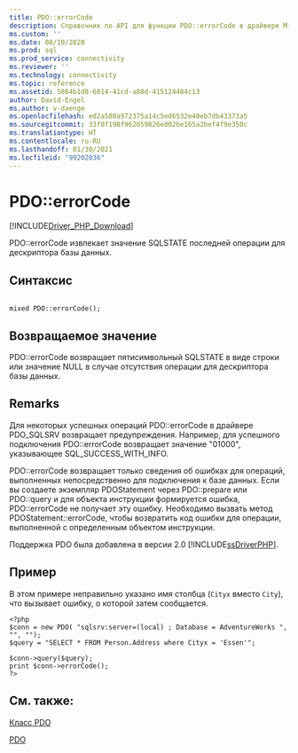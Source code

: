 ```yaml
---
title: PDO::errorCode
description: Справочник по API для функции PDO::errorCode в драйвере Microsoft PDO_SQLSRV для PHP для SQL Server.
ms.custom: ''
ms.date: 08/10/2020
ms.prod: sql
ms.prod_service: connectivity
ms.reviewer: ''
ms.technology: connectivity
ms.topic: reference
ms.assetid: 5864b1d8-6814-41cd-a88d-415124484c13
author: David-Engel
ms.author: v-daenge
ms.openlocfilehash: ed2a580a972375a14c5ed6532e40eb7db43373a5
ms.sourcegitcommit: 33f0f190f962059826e002be165a2bef4f9e350c
ms.translationtype: HT
ms.contentlocale: ru-RU
ms.lasthandoff: 01/30/2021
ms.locfileid: "99202036"
---
```

# <a name="pdoerrorcode"></a>PDO::errorCode
[!INCLUDE[Driver_PHP_Download](../../includes/driver_php_download.md)]

PDO::errorCode извлекает значение SQLSTATE последней операции для дескриптора базы данных.  
  
## <a name="syntax"></a>Синтаксис  
  
```  
  
mixed PDO::errorCode();  
```  
  
## <a name="return-value"></a>Возвращаемое значение  
PDO::errorCode возвращает пятисимвольный SQLSTATE в виде строки или значение NULL в случае отсутствия операции для дескриптора базы данных.  
  
## <a name="remarks"></a>Remarks  
Для некоторых успешных операций PDO::errorCode в драйвере PDO_SQLSRV возвращает предупреждения. Например, для успешного подключения PDO::errorCode возвращает значение "01000", указывающее SQL_SUCCESS_WITH_INFO.  
  
PDO::errorCode возвращает только сведения об ошибках для операций, выполненных непосредственно для подключения к базе данных. Если вы создаете экземпляр PDOStatement через PDO::prepare или PDO::query и для объекта инструкции формируется ошибка, PDO::errorCode не получает эту ошибку. Необходимо вызвать метод PDOStatement::errorCode, чтобы возвратить код ошибки для операции, выполненной с определенным объектом инструкции.  
  
Поддержка PDO была добавлена в версии 2.0 [!INCLUDE[ssDriverPHP](../../includes/ssdriverphp_md.md)].  
  
## <a name="example"></a>Пример  
В этом примере неправильно указано имя столбца (`Cityx` вместо `City`), что вызывает ошибку, о которой затем сообщается.  
  
```  
<?php  
$conn = new PDO( "sqlsrv:server=(local) ; Database = AdventureWorks ", "", "");  
$query = "SELECT * FROM Person.Address where Cityx = 'Essen'";  
  
$conn->query($query);  
print $conn->errorCode();  
?>  
```  
  
## <a name="see-also"></a>См. также:  
[Класс PDO](../../connect/php/pdo-class.md)

[PDO](https://php.net/manual/book.pdo.php)  
  
